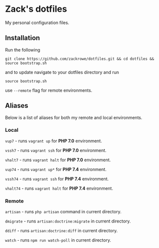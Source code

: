 # Zack's dotfiles

My personal configuration files.

## Installation

Run the following

```
git clone https://github.com/zackrowe/dotfiles.git && cd dotfiles && source bootstrap.sh
```

and to update navigate to your dotfiles directory and run

```
source bootstrap.sh
```

use `--remote` flag for remote environments.


## Aliases

Below is a list of aliases for both my remote and local environments.

### Local

`vup7` - runs `vagrant up` for **PHP 7.0** environment.

`vssh7` - runs `vagrant ssh` for **PHP 7.0** environment.

`vhalt7` - runs `vagrant halt` for **PHP 7.0** environment.


`vup74` - runs `vagrant up*` for **PHP 7.4** environment.

`vssh74` - runs `vagrant ssh` for **PHP 7.4** environment.

`vhalt74` - runs `vagrant halt` for **PHP 7.4** environment.

### Remote

`artisan` - runs `php artisan` command in current directory.

`dmigrate` -  runs `artisan:doctrine:migrate` in current directory.

`ddiff` - runs `artisan:doctrine:diff` in current directory.

`watch` - runs `npm run watch-poll` in current directory.
